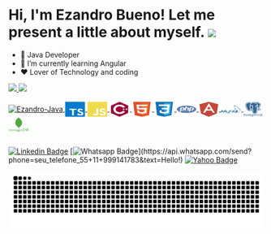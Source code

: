 ## <h1> Hi, I'm Ezandro Bueno! Let me present a little about myself. <img src="https://emojis.slackmojis.com/emojis/images/1531849430/4246/blob-sunglasses.gif?1531849430" width="30"/></h1>
- 🔭 Java Developer
- 🌱 I’m currently learning Angular
- :heart: Lover of Technology and coding

<div>
  <a href="https://github.com/ezbueno">
  <img height="180em" src="https://github-readme-stats.vercel.app/api?username=ezbueno&show_icons=true&theme=tokyonight&include_all_commits=true&count_private=true"/>
  <img height="180em" src="https://github-readme-stats.vercel.app/api/top-langs/?username=ezbueno&layout=compact&langs_count=7&theme=tokyonight"/>
</div>
    
<div style="display: inline_block"><br>
  <img align="center" alt="Ezandro-Java" height="30" width="40" src="https://cdn.jsdelivr.net/gh/devicons/devicon/icons/java/java-original-wordmark.svg">
  <img align="center" alt="Ezandro-TS" height="30" width="40" src="https://raw.githubusercontent.com/devicons/devicon/master/icons/typescript/typescript-plain.svg">
  <img align="center" alt="Ezandro-JS" height="30" width="40" src="https://raw.githubusercontent.com/devicons/devicon/master/icons/javascript/javascript-plain.svg">
  <img align="center" alt="Ezandro-CPlusPlus" height="30" width="40" src="https://raw.githubusercontent.com/devicons/devicon/master/icons/cplusplus/cplusplus-plain.svg">
  <img align="center" alt="Ezandro-HTML" height="30" width="40" src="https://raw.githubusercontent.com/devicons/devicon/master/icons/html5/html5-original.svg">
  <img align="center" alt="Ezandro-CSS" height="30" width="40" src="https://raw.githubusercontent.com/devicons/devicon/master/icons/css3/css3-original.svg">
  <img align="center" alt="Ezandro-PHP" height="30" width="40" src="https://raw.githubusercontent.com/devicons/devicon/master/icons/php/php-plain.svg">
  <img align="center" alt="Ezandro-Angular" height="30" width="40" src="https://raw.githubusercontent.com/devicons/devicon/master/icons/angularjs/angularjs-plain.svg">
  <img align="center" alt="Ezandro-MySQL" height="30" width="40" src="https://raw.githubusercontent.com/devicons/devicon/master/icons/mysql/mysql-plain-wordmark.svg">
  <img align="center" alt="Ezandro-PostgreSQL" height="30" width="40" src="https://raw.githubusercontent.com/devicons/devicon/master/icons/postgresql/postgresql-plain-wordmark.svg">
  <img align="center" alt="Ezandro-MongoDB" height="30" width="40" src="https://raw.githubusercontent.com/devicons/devicon/master/icons/mongodb/mongodb-plain-wordmark.svg">
</div>
  
##
  
<div>
  
[![Linkedin Badge](https://img.shields.io/badge/-LinkedIn-blue?style=for-the-badge&logo=Linkedin&logoColor=white&link=link_do_seu_perfil_no_linkedin)](https://www.linkedin.com/in/ezandro-bueno-776aab192/)
[![Whatsapp Badge](https://img.shields.io/badge/-Whatsapp-4CA143?style=for-the-badge&labelColor=4CA143&logo=whatsapp&logoColor=white&link=https://api.whatsapp.com/send?phone=seu_telefone_55+11+999141783&text=Hello!)](https://api.whatsapp.com/send?phone=seu_telefone_55+11+999141783&text=Hello!)
[![Yahoo Badge](https://img.shields.io/badge/Yahoo-330F63?style=for-the-badge&logo=yahoo&logoColor=white&link=mailto:seu_email)](mailto:ezandrobueno@yahoo.com.br)  
 
![Snake animation](https://github.com/ezbueno/ezbueno/blob/output/github-contribution-grid-snake.svg)
 
</div>

